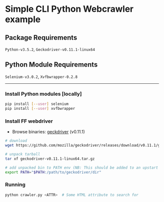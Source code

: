 # Simple CLI Python Webcrawler example

## Package Requirements
`Python-v3.5.2`, `Geckodriver-v0.11.1-linux64`

## Python Module Requirements
`Selenium-v3.0.2`, `Xvfbwrapper-0.2.8`

---

### Install Python modules [locally]
```bash
pip install [--user] selenium
pip install [--user] xvfbwrapper
```

### Install FF webdriver
- Browse binaries: [geckdriver](https://github.com/mozilla/geckodriver/releases) (v0.11.1)
```bash
# download
wget https://github.com/mozilla/geckodriver/releases/download/v0.11.1/geckodriver-v0.11.1-linux64.tar.gz

# unpack tarball
tar xf geckodriver-v0.11.1-linux64.tar.gz

# add unpacked bin to PATH env (NB: This should be added to an upstart script!)
export PATH="$PATH:/path/to/geckodriver/dir"
```

### Running
```bash
python crawler.py <ATTR>  # Some HTML attribute to search for
```

